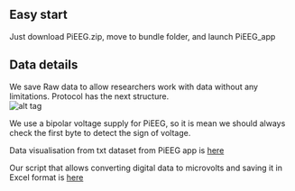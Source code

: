 ## Easy start 
Just download PiEEG.zip, move to bundle folder, and launch PiEEG_app    

## Data details 
We save Raw data to allow researchers work with data without any limitations. 
Protocol has the next structure.   
<img src="https://github.com/pieeg-club/PiEEG/blob/main/images/protocol.bmp " alt="alt tag" title="aloha">

We use a bipolar voltage supply for PiEEG, so it is mean we should always check the first byte to detect the sign of voltage. 

Data visualisation from txt dataset from PiEEG app is [here](https://github.com/pieeg-club/PiEEG/blob/main/2.Software/Data_Processing/1.Data_visualisation.py)  

Our script that allows converting digital data to microvolts and saving it in Excel format is [here](https://github.com/pieeg-club/PiEEG/blob/main/2.Software/Data_Processing/2.Convert_data__save_excel.py)  


